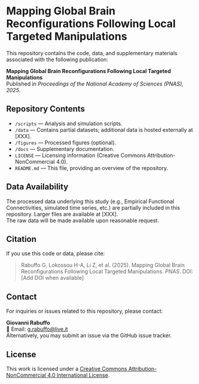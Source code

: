 # Mapping Global Brain Reconfigurations Following Local Targeted Manipulations

This repository contains the code, data, and supplementary materials associated with the following publication:

**Mapping Global Brain Reconfigurations Following Local Targeted Manipulations**  
Published in *Proceedings of the National Academy of Sciences (PNAS), 2025*.

## Repository Contents

- `/scripts` — Analysis and simulation scripts.
- `/data` — Contains partial datasets; additional data is hosted externally at [XXX].
- `/figures` — Processed figures (optional).
- `/docs` — Supplementary documentation.
- `LICENSE` — Licensing information (Creative Commons Attribution-NonCommercial 4.0).
- `README.md` — This file, providing an overview of the repository.

## Data Availability

The processed data underlying this study (e.g., Empirical Functional Connectivities, simulated time series, etc.) are partially included in this repository. Larger files are available at [XXX].  
The raw data will be made available upon reasonable request.

## Citation

If you use this code or data, please cite:

> Rabuffo G, Lokossou H-A, Li Z, et al. (2025). Mapping Global Brain Reconfigurations Following Local Targeted Manipulations. *PNAS*. DOI: [Add DOI when available]

## Contact

For inquiries or issues related to this repository, please contact:

**Giovanni Rabuffo**  
📧 Email: g.rabuffo@live.it  
Alternatively, you may submit an issue via the GitHub issue tracker.

## License

This work is licensed under a [Creative Commons Attribution-NonCommercial 4.0 International License](https://creativecommons.org/licenses/by-nc/4.0/).

